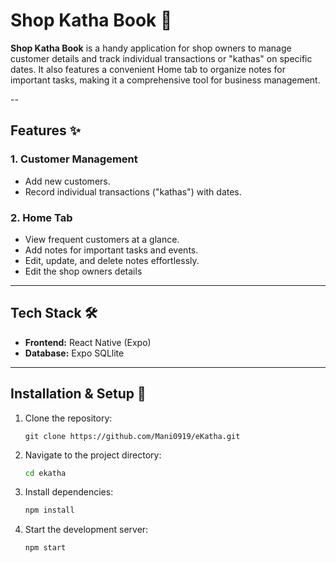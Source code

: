 # Shop Katha Book 📖

**Shop Katha Book** is a handy application for shop owners to manage customer details and track individual transactions or "kathas" on specific dates. It also features a convenient Home tab to organize notes for important tasks, making it a comprehensive tool for business management.

--

## Features ✨

### 1. **Customer Management**
- Add new customers.
- Record individual transactions ("kathas") with dates.

### 2. **Home Tab**
- View frequent customers at a glance.
- Add notes for important tasks and events.
- Edit, update, and delete notes effortlessly.
- Edit the shop owners details
---
## Tech Stack 🛠️
- **Frontend:** React Native (Expo)
- **Database:** Expo SQLlite

---

## Installation & Setup 🚀

1. Clone the repository:
    ```
   git clone https://github.com/Mani0919/eKatha.git

3. Navigate to the project directory:
   ```bash
   cd ekatha
4. Install dependencies:
   ```bash
   npm install
5. Start the development server:
    ```bash
    npm start 
